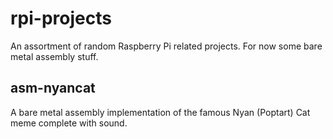 rpi-projects
============

An assortment of random Raspberry Pi related projects.  For now some bare metal assembly stuff.

asm-nyancat
-----------

A bare metal assembly implementation of the famous Nyan (Poptart) Cat meme complete with sound.
